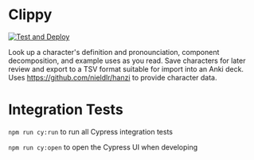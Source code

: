 # Clippy

[![Test and Deploy](https://github.com/jzengg/clippy/workflows/Continuous%20Deployment/badge.svg?branch=main)](https://github.com/jzengg/clippy/actions?query=workflow%3A%22Continuous+Deployment%22)

Look up a character's definition and pronounciation, component decomposition, and example uses as you read. Save characters for later review and export to a TSV format suitable for import into an Anki deck. Uses https://github.com/nieldlr/hanzi to provide character data.

# Integration Tests

`npm run cy:run` to run all Cypress integration tests

`npm run cy:open` to open the Cypress UI when developing
